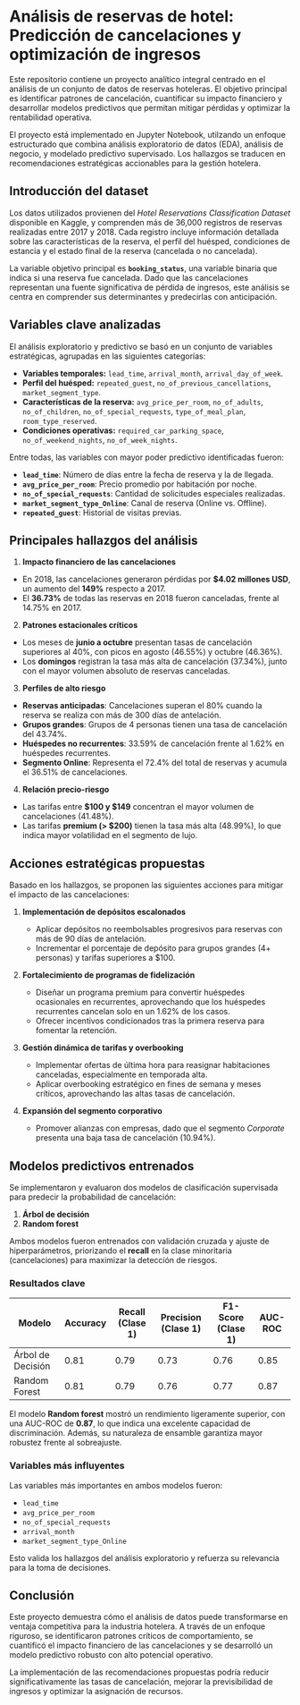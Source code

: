 
# Análisis de reservas de hotel: Predicción de cancelaciones y optimización de ingresos

Este repositorio contiene un proyecto analítico integral centrado en el análisis de un conjunto de datos de reservas hoteleras. El objetivo principal es identificar patrones de cancelación, cuantificar su impacto financiero y desarrollar modelos predictivos que permitan mitigar pérdidas y optimizar la rentabilidad operativa.

El proyecto está implementado en Jupyter Notebook, utilzando un enfoque estructurado que combina análisis exploratorio de datos (EDA), análisis de negocio, y modelado predictivo supervisado. Los hallazgos se traducen en recomendaciones estratégicas accionables para la gestión hotelera.



## Introducción del dataset


Los datos utilizados provienen del *Hotel Reservations Classification Dataset* disponible en Kaggle, y comprenden más de 36,000 registros de reservas realizadas entre 2017 y 2018. Cada registro incluye información detallada sobre las características de la reserva, el perfil del huésped, condiciones de estancia y el estado final de la reserva (cancelada o no cancelada).

La variable objetivo principal es **`booking_status`**, una variable binaria que indica si una reserva fue cancelada. Dado que las cancelaciones representan una fuente significativa de pérdida de ingresos, este análisis se centra en comprender sus determinantes y predecirlas con anticipación.


## Variables clave analizadas


El análisis exploratorio y predictivo se basó en un conjunto de variables estratégicas, agrupadas en las siguientes categorías:

- **Variables temporales:** `lead_time`, `arrival_month`, `arrival_day_of_week`.
- **Perfil del huésped:** `repeated_guest`, `no_of_previous_cancellations`, `market_segment_type`.
- **Características de la reserva:** `avg_price_per_room`, `no_of_adults`, `no_of_children`, `no_of_special_requests`, `type_of_meal_plan`, `room_type_reserved`.
- **Condiciones operativas:** `required_car_parking_space`, `no_of_weekend_nights`, `no_of_week_nights`.

Entre todas, las variables con mayor poder predictivo identificadas fueron:

- **`lead_time`**: Número de días entre la fecha de reserva y la de llegada.
- **`avg_price_per_room`**: Precio promedio por habitación por noche.
- **`no_of_special_requests`**: Cantidad de solicitudes especiales realizadas.
- **`market_segment_type_Online`**: Canal de reserva (Online vs. Offline).
- **`repeated_guest`**: Historial de visitas previas.


## Principales hallazgos del análisis

 1. **Impacto financiero de las cancelaciones**
   - En 2018, las cancelaciones generaron pérdidas por **$4.02 millones USD**, un aumento del **149%** respecto a 2017.
   - El **36.73%** de todas las reservas en 2018 fueron canceladas, frente al 14.75% en 2017.

 2. **Patrones estacionales críticos**
   - Los meses de **junio a octubre** presentan tasas de cancelación superiores al 40%, con picos en agosto (46.55%) y octubre (46.36%).
   - Los **domingos** registran la tasa más alta de cancelación (37.34%), junto con el mayor volumen absoluto de reservas canceladas.

 3. **Perfiles de alto riesgo**
   - **Reservas anticipadas**: Cancelaciones superan el 80% cuando la reserva se realiza con más de 300 días de antelación.
   - **Grupos grandes**: Grupos de 4 personas tienen una tasa de cancelación del 43.74%.
   - **Huéspedes no recurrentes**: 33.59% de cancelación frente al 1.62% en huéspedes recurrentes.
   - **Segmento Online**: Representa el 72.4% del total de reservas y acumula el 36.51% de cancelaciones.

 4. **Relación precio-riesgo**
   - Las tarifas entre **$100 y $149** concentran el mayor volumen de cancelaciones (41.48%).
   - Las tarifas **premium (> $200)** tienen la tasa más alta (48.99%), lo que indica mayor volatilidad en el segmento de lujo.



## Acciones estratégicas propuestas

Basado en los hallazgos, se proponen las siguientes acciones para mitigar el impacto de las cancelaciones:

1. **Implementación de depósitos escalonados**
   - Aplicar depósitos no reembolsables progresivos para reservas con más de 90 días de antelación.
   - Incrementar el porcentaje de depósito para grupos grandes (4+ personas) y tarifas superiores a $100.

2. **Fortalecimiento de programas de fidelización**
   - Diseñar un programa premium para convertir huéspedes ocasionales en recurrentes, aprovechando que los huéspedes recurrentes cancelan solo en un 1.62% de los casos.
   - Ofrecer incentivos condicionados tras la primera reserva para fomentar la retención.

3. **Gestión dinámica de tarifas y overbooking**
   - Implementar ofertas de última hora para reasignar habitaciones canceladas, especialmente en temporada alta.
   - Aplicar overbooking estratégico en fines de semana y meses críticos, aprovechando las altas tasas de cancelación.

4. **Expansión del segmento corporativo**
   - Promover alianzas con empresas, dado que el segmento *Corporate* presenta una baja tasa de cancelación (10.94%).



## Modelos predictivos entrenados

Se implementaron y evaluaron dos modelos de clasificación supervisada para predecir la probabilidad de cancelación:

1. **Árbol de decisión**
2. **Random forest**

Ambos modelos fueron entrenados con validación cruzada y ajuste de hiperparámetros, priorizando el **recall** en la clase minoritaria (cancelaciones) para maximizar la detección de riesgos.

### Resultados clave

| Modelo | Accuracy | Recall (Clase 1) | Precision (Clase 1) | F1-Score (Clase 1) | AUC-ROC |
|--------|----------|------------------|----------------------|--------------------|---------|
| Árbol de Decisión | 0.81 | 0.79 | 0.73 | 0.76 | 0.85 |
| Random Forest | 0.81 | 0.79 | 0.76 | 0.77 | 0.87 |

El modelo **Random forest** mostró un rendimiento ligeramente superior, con una AUC-ROC de **0.87**, lo que indica una excelente capacidad de discriminación. Además, su naturaleza de ensamble garantiza mayor robustez frente al sobreajuste.

### Variables más influyentes
Las variables más importantes en ambos modelos fueron:
- `lead_time`
- `avg_price_per_room`
- `no_of_special_requests`
- `arrival_month`
- `market_segment_type_Online`

Esto valida los hallazgos del análisis exploratorio y refuerza su relevancia para la toma de decisiones.



## Conclusión

Este proyecto demuestra cómo el análisis de datos puede transformarse en ventaja competitiva para la industria hotelera. A través de un enfoque riguroso, se identificaron patrones críticos de comportamiento, se cuantificó el impacto financiero de las cancelaciones y se desarrolló un modelo predictivo robusto con alto potencial operativo.

La implementación de las recomendaciones propuestas podría reducir significativamente las tasas de cancelación, mejorar la previsibilidad de ingresos y optimizar la asignación de recursos.


